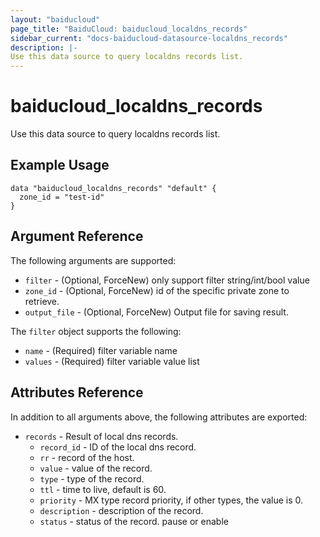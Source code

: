 ```yaml
---
layout: "baiducloud"
page_title: "BaiduCloud: baiducloud_localdns_records"
sidebar_current: "docs-baiducloud-datasource-localdns_records"
description: |-
Use this data source to query localdns records list.
---
```


# baiducloud_localdns_records

Use this data source to query localdns records list.

## Example Usage

```hcl
data "baiducloud_localdns_records" "default" {
  zone_id = "test-id"
}
```

## Argument Reference

The following arguments are supported:

* `filter` - (Optional, ForceNew) only support filter string/int/bool value
* `zone_id` - (Optional, ForceNew) id of the specific private zone to retrieve.
* `output_file` - (Optional, ForceNew) Output file for saving result.

The `filter` object supports the following:

* `name` - (Required) filter variable name
* `values` - (Required) filter variable value list

## Attributes Reference

In addition to all arguments above, the following attributes are exported:

* `records` - Result of local dns records.
    * `record_id` - ID of the local dns record.
    * `rr` - record of the host.
    * `value` - value of the record.
    * `type` - type of the record.
    * `ttl` - time to live, default is 60.
    * `priority` - MX type record priority, if other types, the value is 0.
    * `description` - description of the record.
    * `status` - status of the record. pause or enable


